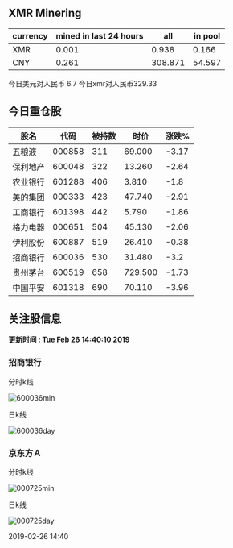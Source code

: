 ## XMR Minering

|currency|mined in last 24 hours|all|in pool|
|---|---|---|---|
|XMR|0.001|0.938|0.166|
|CNY|0.261|308.871|54.597|

今日美元对人民币 6.7	今日xmr对人民币329.33


## 今日重仓股 

|股名|代码|被持数|时价|涨跌%|
|---|---|---|---|---|
|五粮液|000858|311|69.000|-3.17|
|保利地产|600048|322|13.260|-2.64|
|农业银行|601288|406|3.810|-1.8|
|美的集团|000333|423|47.740|-2.91|
|工商银行|601398|442|5.790|-1.86|
|格力电器|000651|504|45.130|-2.06|
|伊利股份|600887|519|26.410|-0.38|
|招商银行|600036|530|31.480|-3.2|
|贵州茅台|600519|658|729.500|-1.73|
|中国平安|601318|690|70.110|-3.96|

## 关注股信息
**更新时间 : Tue Feb 26 14:40:10 2019**
### 招商银行 
分时k线

![600036min](http://image.sinajs.cn/newchart/min/n/sh600036.gif)

日k线

![600036day](http://image.sinajs.cn/newchart/daily/n/sh600036.gif)

### 京东方Ａ 
分时k线

![000725min](http://image.sinajs.cn/newchart/min/n/sz000725.gif)

日k线

![000725day](http://image.sinajs.cn/newchart/daily/n/sz000725.gif)

2019-02-26 14:40